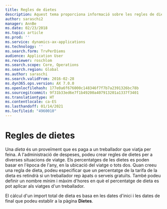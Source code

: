 ```yaml
---
title: Regles de dietes
description: Aquest tema proporciona informació sobre les regles de dietes.
author: saraschi2
manager: AnnBe
ms.date: 02/23/2018
ms.topic: article
ms.prod: ''
ms.service: dynamics-ax-applications
ms.technology: ''
ms.search.form: TrvPerDiems
audience: Application User
ms.reviewer: roschlom
ms.search.scope: Core, Operations
ms.search.region: Global
ms.author: saraschi
ms.search.validFrom: 2016-02-28
ms.dyn365.ops.version: AX 7.0.0
ms.openlocfilehash: 177e0a6f676000c148346f7f7b7a2391326bc78b
ms.sourcegitcommit: 9f31b33ed6e7f1b49200a407913201a1337f3401
ms.translationtype: HT
ms.contentlocale: ca-ES
ms.lasthandoff: 01/14/2021
ms.locfileid: "4960010"
---
```

# <a name="per-diem-rules"></a>Regles de dietes

Una *dieta* és un proveïment que es paga a un treballador que viatja per feina. A l'administració de despeses, podeu crear regles de dietes per a diverses situacions de viatge. Els percentatges de les dietes es poden basar en l'època de l'any, en la ubicació del viatge o tots dos. Quan creeu una regla de dieta, podeu especificar que un percentatge de la tarifa de la dieta es retindrà si un treballador rep àpats o serveis gratuïts. També podeu definir un nombre mínim i màxim d'hores en què el percentatge de dieta es pot aplicar als viatges d'un treballador.

El càlcul d'un import total de dieta es basa en les dates d'inici i les dates de final que podeu establir a la pàgina **Dietes**.
